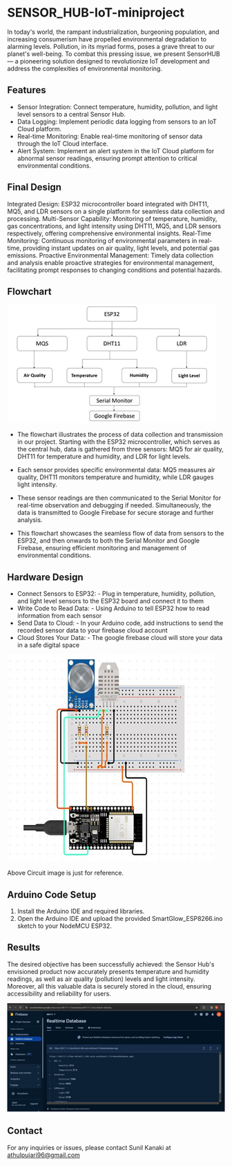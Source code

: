 # SENSOR_HUB-IoT-miniproject

In today's world, the rampant industrialization, burgeoning population, and increasing consumerism have propelled environmental degradation to alarming levels. Pollution, in its myriad forms, poses a grave threat to our planet's well-being. To combat this pressing issue, we present SensorHUB — a pioneering solution designed to revolutionize IoT development and address the complexities of environmental monitoring.

## Features

- Sensor Integration: Connect temperature, humidity, pollution, and light level sensors to a central Sensor Hub.
- Data Logging: Implement periodic data logging from sensors to an IoT Cloud platform.
- Real-time Monitoring: Enable real-time monitoring of sensor data through the IoT Cloud interface.
-	Alert System: Implement an alert system in the IoT Cloud platform for abnormal sensor readings, ensuring prompt attention to critical environmental conditions.

## Final Design


Integrated Design:
ESP32 microcontroller board integrated with DHT11, MQ5, and LDR sensors on a single platform for seamless data collection and processing.
Multi-Sensor Capability:
Monitoring of temperature, humidity, gas concentrations, and light intensity using DHT11, MQ5, and LDR sensors respectively, offering comprehensive environmental insights.
Real-Time Monitoring:
Continuous monitoring of environmental parameters in real-time, providing instant updates on air quality, light levels, and potential gas emissions.
Proactive Environmental Management:
Timely data collection and analysis enable proactive strategies for environmental management, facilitating prompt responses to changing conditions and potential hazards.

## Flowchart
![Refernce Circuit](https://github.com/athulp1/SENSOR_HUB-IoT-miniproject/blob/main/a2.png)

- The flowchart illustrates the process of data collection and transmission in our project. Starting with the ESP32 microcontroller, which serves as the central hub, data is gathered from three sensors: MQ5 for air quality, DHT11 for temperature and humidity, and LDR for light levels.

- Each sensor provides specific environmental data: MQ5 measures air quality, DHT11 monitors temperature and humidity, while LDR gauges light intensity.

- These sensor readings are then communicated to the Serial Monitor for real-time observation and debugging if needed. Simultaneously, the data is transmitted to Google Firebase for secure storage and further analysis.

- This flowchart showcases the seamless flow of data from sensors to the ESP32, and then onwards to both the Serial Monitor and Google Firebase, ensuring efficient monitoring and management of environmental conditions.


## Hardware Design
-	Connect Sensors to ESP32: - Plug in temperature, humidity, pollution, and light level sensors to the ESP32 board and connect it to them
- Write Code to Read Data: - Using Arduino to tell ESP32 how to read information from each sensor
- Send Data to Cloud: - In your Arduino code, add instructions to send the recorded sensor data to your firebase cloud account
- Cloud Stores Your Data: - The google firebase cloud will store your data in a safe digital space

![Refernce Circuit](https://github.com/athulp1/SENSOR_HUB-IoT-miniproject/blob/main/a1.png)

Above Circuit image is just for reference.





## Arduino Code Setup

1. Install the Arduino IDE and required libraries.
2. Open the Arduino IDE and upload the provided SmartGlow_ESP8266.ino sketch to your NodeMCU ESP32.

## Results
The desired objective has been successfully achieved: the Sensor Hub's envisioned product now accurately presents temperature and humidity readings, as well as air quality (pollution) levels and light intensity. Moreover, all this valuable data is securely stored in the cloud, ensuring accessibility and reliability for users.

![Refernce Circuit](https://github.com/athulp1/SENSOR_HUB-IoT-miniproject/blob/main/results'.png)

## Contact
For any inquiries or issues, please contact Sunil Kanaki at athulpujari96@gmail.com

